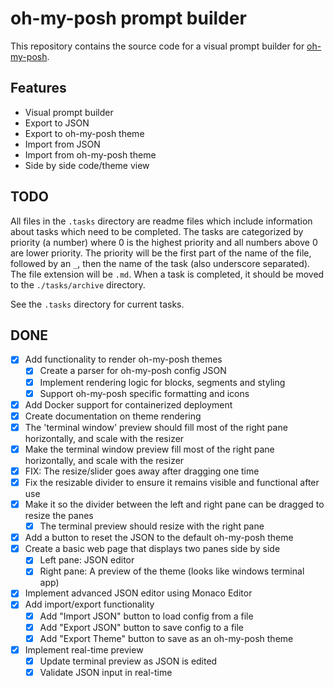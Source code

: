 # oh-my-posh prompt builder

This repository contains the source code for a visual prompt builder for [oh-my-posh](https://ohmyposh.dev/).

## Features

- Visual prompt builder
- Export to JSON
- Export to oh-my-posh theme
- Import from JSON
- Import from oh-my-posh theme
- Side by side code/theme view

## TODO

All files in the `.tasks` directory are readme files which include information about tasks which need to be completed. The tasks are categorized by priority (a number) where 0 is the highest priority and all numbers above 0 are lower priority. The priority will be the first part of the name of the file, followed by an `_`, then the name of the task (also underscore separated). The file extension will be `.md`. When a task is completed, it should be moved to the `./tasks/archive` directory.

See the `.tasks` directory for current tasks.

## DONE

- [x] Add functionality to render oh-my-posh themes
  - [x] Create a parser for oh-my-posh config JSON
  - [x] Implement rendering logic for blocks, segments and styling
  - [x] Support oh-my-posh specific formatting and icons
- [x] Add Docker support for containerized deployment
- [x] Create documentation on theme rendering
- [x] The 'terminal window' preview should fill most of the right pane horizontally, and scale with the resizer
- [x] Make the terminal window preview fill most of the right pane horizontally, and scale with the resizer
- [x] FIX: The resize/slider goes away after dragging one time
- [x] Fix the resizable divider to ensure it remains visible and functional after use
- [x] Make it so the divider between the left and right pane can be dragged to resize the panes
  - [x] The terminal preview should resize with the right pane
- [x] Add a button to reset the JSON to the default oh-my-posh theme
- [x] Create a basic web page that displays two panes side by side
  - [x] Left pane: JSON editor
  - [x] Right pane: A preview of the theme (looks like windows terminal app)
- [x] Implement advanced JSON editor using Monaco Editor
- [x] Add import/export functionality
  - [x] Add "Import JSON" button to load config from a file
  - [x] Add "Export JSON" button to save config to a file
  - [x] Add "Export Theme" button to save as an oh-my-posh theme
- [x] Implement real-time preview
  - [x] Update terminal preview as JSON is edited
  - [x] Validate JSON input in real-time
